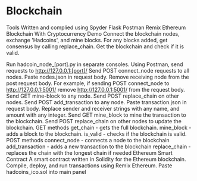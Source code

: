 # Blockchain
Tools
Written and complied using Spyder
Flask
Postman
Remix Ethereum
Blockchain With Cryptocurrency Demo
Connect the blockchain nodes, exchange 'Hadcoins', and mine blocks. For any blocks added, get consensus by calling replace_chain. Get the blockchain and check if it is valid.

Run hadcoin_node_[port].py in separate consoles.
Using Postman, send requests to http://127.0.0.1:[port]/
Send POST connect_node requests to all nodes. Paste nodes.json in request body. Remove receiving node from the post request body. For example, if sending POST connect_node to http://127.0.0.1:5001/ remove http://127.0.0.1:5001/ from the request body.
Send GET mine-block to any node.
Send POST replace_chain on other nodes.
Send POST add_transaction to any node. Paste transaction.json in request body. Replace sender and receiver strings with any name, and amount with any integer.
Send GET mine_block to mine the transaction to the blockchain.
Send POST replace_chain on other nodes to update the blockchain.
GET methods
get_chain - gets the full blockchain.
mine_block - adds a block to the blockchain.
is_valid - checks if the blockchain is valid.
POST methods
connect_node - connects a node to the blockchain
add_transaction - adds a new transaction to the blockchain
replace_chain - replaces the chain with the longest chain if needed
Ethereum Smart Contract
A smart contract written in Solidity for the Ethereum blockchain. Compile, deploy, and run transactions using Remix Ethereum. Paste hadcoins_ico.sol into main panel
